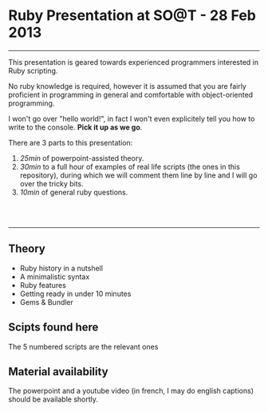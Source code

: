 # **Ruby Presentation at SO@T - 28 Feb 2013**

---

This presentation is geared towards experienced programmers interested in Ruby scripting.

No ruby knowledge is required, however it is assumed that you are fairly proficient in programming in general and comfortable with object-oriented programming. 

I won't go over "hello world!", in fact I won't even explicitely tell you how to write to the console. **Pick it up as we go**.

There are 3 parts to this presentation:

1. *25min* of powerpoint-assisted theory.
2. *30min* to a full hour of examples of real life scripts (the ones in this repository), during which we will comment them line by line and I will go over the tricky bits.
3. *10min* of general ruby questions.
<br>
<br>

--- 

## Theory

- Ruby history in a nutshell
- A minimalistic syntax
- Ruby features
- Getting ready in under 10 minutes
- Gems & Bundler

## Scipts found here

The 5 numbered scripts are the relevant ones

## Material availability

The powerpoint and a youtube video (in french, I may do english captions) should be available shortly.